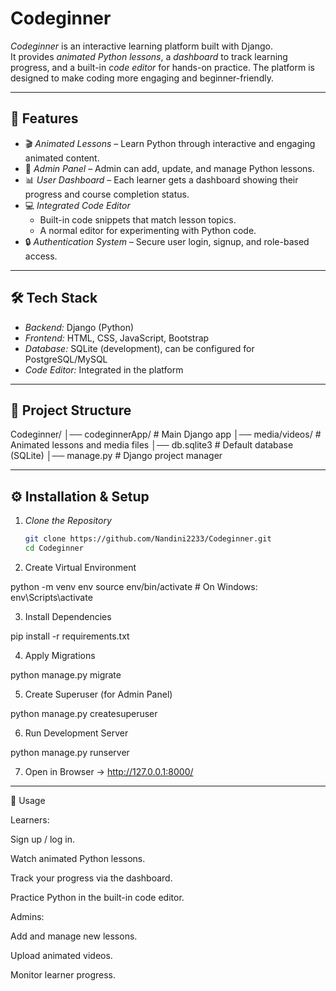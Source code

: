 # Codeginner

*Codeginner* is an interactive learning platform built with Django.  
It provides *animated Python lessons*, a *dashboard* to track learning progress, and a built-in *code editor* for hands-on practice. The platform is designed to make coding more engaging and beginner-friendly.

---

## 🚀 Features

- 🎬 *Animated Lessons* – Learn Python through interactive and engaging animated content.
- 📝 *Admin Panel* – Admin can add, update, and manage Python lessons.
- 📊 *User Dashboard* – Each learner gets a dashboard showing their progress and course completion status.
- 💻 *Integrated Code Editor*  
  - Built-in code snippets that match lesson topics.  
  - A normal editor for experimenting with Python code.  
- 🔒 *Authentication System* – Secure user login, signup, and role-based access.

---

## 🛠 Tech Stack

- *Backend:* Django (Python)
- *Frontend:* HTML, CSS, JavaScript, Bootstrap
- *Database:* SQLite (development), can be configured for PostgreSQL/MySQL
- *Code Editor:* Integrated in the platform

---

## 📂 Project Structure

Codeginner/ │── codeginnerApp/       # Main Django app │── media/videos/        # Animated lessons and media files │── db.sqlite3           # Default database (SQLite) │── manage.py            # Django project manager

---

## ⚙ Installation & Setup

1. *Clone the Repository*
   ```bash
   git clone https://github.com/Nandini2233/Codeginner.git
   cd Codeginner

2. Create Virtual Environment

python -m venv env
source env/bin/activate   # On Windows: env\Scripts\activate


3. Install Dependencies

pip install -r requirements.txt


4. Apply Migrations

python manage.py migrate


5. Create Superuser (for Admin Panel)

python manage.py createsuperuser


6. Run Development Server

python manage.py runserver


7. Open in Browser → http://127.0.0.1:8000/




---

🎯 Usage

Learners:

Sign up / log in.

Watch animated Python lessons.

Track your progress via the dashboard.

Practice Python in the built-in code editor.


Admins:

Add and manage new lessons.

Upload animated videos.

Monitor learner progress.








